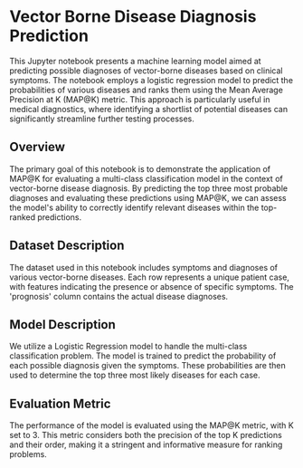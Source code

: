 # Vector Borne Disease Diagnosis Prediction

This Jupyter notebook presents a machine learning model aimed at predicting possible diagnoses of vector-borne diseases based on clinical symptoms. The notebook employs a logistic regression model to predict the probabilities of various diseases and ranks them using the Mean Average Precision at K (MAP@K) metric. This approach is particularly useful in medical diagnostics, where identifying a shortlist of potential diseases can significantly streamline further testing processes.

## Overview

The primary goal of this notebook is to demonstrate the application of MAP@K for evaluating a multi-class classification model in the context of vector-borne disease diagnosis. By predicting the top three most probable diagnoses and evaluating these predictions using MAP@K, we can assess the model's ability to correctly identify relevant diseases within the top-ranked predictions.

## Dataset Description

The dataset used in this notebook includes symptoms and diagnoses of various vector-borne diseases. Each row represents a unique patient case, with features indicating the presence or absence of specific symptoms. The 'prognosis' column contains the actual disease diagnoses.

## Model Description

We utilize a Logistic Regression model to handle the multi-class classification problem. The model is trained to predict the probability of each possible diagnosis given the symptoms. These probabilities are then used to determine the top three most likely diseases for each case.

## Evaluation Metric

The performance of the model is evaluated using the MAP@K metric, with K set to 3. This metric considers both the precision of the top K predictions and their order, making it a stringent and informative measure for ranking problems.
